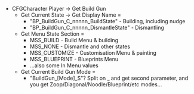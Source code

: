 
- CFGCharacter Player -> Get Build Gun
	- Get Current State -> Get Display Name = 
		- "BP_BuildGun_C_nnnnn_BuildState" - Building, including nudge
		- "BP_BuildGun_C_nnnnn_DismantleState" - Dismantling
	- Get Menu State Section =
		- MSS_BUILD - Build Menu & building
		- MSS_NONE - Dismantle and other states
		- MSS_CUSTOMIZE - Customisation Menu & painting
		- MSS_BLUEPRINT - Blueprints Menu
		- ...also some In Menu values
	- Get Current Build Gun Mode = 
		- "BuildGun\_\[Mode\]\_S"? Split on _ and get second parameter, and you get Zoop/Diagonal/Noodle/Blueprint/etc modes...